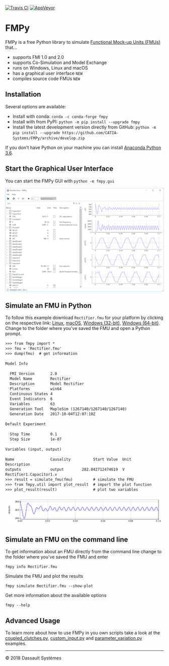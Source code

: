 [![Travis CI](https://travis-ci.org/CATIA-Systems/FMPy.svg?branch=master)](https://travis-ci.org/CATIA-Systems/FMPy)
[![AppVeyor](https://ci.appveyor.com/api/projects/status/github/CATIA-Systems/FMPy?branch=master&svg=true)](https://ci.appveyor.com/project/TorstenSommer/fmpy)

# FMPy

FMPy is a free Python library to simulate [Functional Mock-up Units (FMUs)](http://fmi-standard.org/) that...

- supports FMI 1.0 and 2.0
- supports Co-Simulation and Model Exchange
- runs on Windows, Linux and macOS
- has a graphical user interface ``NEW``
- compiles source code FMUs ``NEW``

## Installation

Several options are available:

- Install with conda: `conda -c conda-forge fmpy`
- Install with from PyPI: `python -m pip install --upgrade fmpy`
- Install the latest development version directly from GitHub: `python -m pip install --upgrade https://github.com/CATIA-Systems/FMPy/archive/develop.zip`

If you don't have Python on your machine you can install [Anaconda Python 3.6](https://www.anaconda.com/download/).

## Start the Graphical User Interface

You can start the FMPy GUI with `python -m fmpy.gui`

![FMPy GUI](fmpy/images/Rectifier_GUI.png)

## Simulate an FMU in Python

To follow this example download `Rectifier.fmu` for your platform by clicking on the respective link:
[Linux](https://trac.fmi-standard.org/export/HEAD/branches/public/Test_FMUs/FMI_2.0/CoSimulation/linux64/MapleSim/2017/Rectifier/Rectifier.fmu),
[macOS](https://trac.fmi-standard.org/export/HEAD/branches/public/Test_FMUs/FMI_2.0/CoSimulation/darwin64/MapleSim/2017/Rectifier/Rectifier.fmu),
[Windows (32-bit)](https://trac.fmi-standard.org/export/HEAD/branches/public/Test_FMUs/FMI_2.0/CoSimulation/win32/MapleSim/2017/Rectifier/Rectifier.fmu),
[Windows (64-bit)](https://trac.fmi-standard.org/export/HEAD/branches/public/Test_FMUs/FMI_2.0/CoSimulation/win64/MapleSim/2017/Rectifier/Rectifier.fmu).
Change to the folder where you've saved the FMU and open a Python prompt.

```
>>> from fmpy import *
>>> fmu = 'Rectifier.fmu'
>>> dump(fmu)  # get information

Model Info

  FMI Version       2.0
  Model Name        Rectifier
  Description       Model Rectifier
  Platforms         win64
  Continuous States 4
  Event Indicators  6
  Variables         63
  Generation Tool   MapleSim (1267140/1267140/1267140)
  Generation Date   2017-10-04T12:07:10Z

Default Experiment

  Stop Time         0.1
  Step Size         1e-07

Variables (input, output)

Name                Causality          Start Value  Unit     Description
outputs             output        282.842712474619  V        Rectifier1.Capacitor1.v
>>> result = simulate_fmu(fmu)         # simulate the FMU
>>> from fmpy.util import plot_result  # import the plot function
>>> plot_result(result)                # plot two variables
```

![Rectifier Result](fmpy/images/Rectifier_result.png)

## Simulate an FMU on the command line

To get information about an FMU directly from the command line change to the folder where you've saved the
FMU and enter

```
fmpy info Rectifier.fmu
```

Simulate the FMU and plot the results

```
fmpy simulate Rectifier.fmu --show-plot
```

Get more information about the available options

```
fmpy --help
```

## Advanced Usage

To learn more about how to use FMPy in you own scripts take a look at the
[coupled_clutches.py](fmpy/examples/custom_input.py),
[custom_input.py](fmpy/examples/custom_input.py) and
[parameter_variation.py](fmpy/examples/custom_input.py>) examples.

------------------------------------

&copy; 2018 Dassault Syst&egrave;mes
